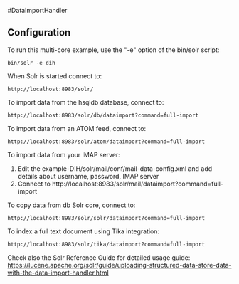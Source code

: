 <!--
 Licensed to the Apache Software Foundation (ASF) under one or more
 contributor license agreements.  See the NOTICE file distributed with
 this work for additional information regarding copyright ownership.
 The ASF licenses this file to You under the Apache License, Version 2.0
 (the "License"); you may not use this file except in compliance with
 the License.  You may obtain a copy of the License at

     http://www.apache.org/licenses/LICENSE-2.0

 Unless required by applicable law or agreed to in writing, software
 distributed under the License is distributed on an "AS IS" BASIS,
 WITHOUT WARRANTIES OR CONDITIONS OF ANY KIND, either express or implied.
 See the License for the specific language governing permissions and
 limitations under the License.
-->

#DataImportHandler

## Configuration


To run this multi-core example, use the "-e" option of the bin/solr script:

    bin/solr -e dih

When Solr is started connect to:

    http://localhost:8983/solr/

To import data from the hsqldb database, connect to:

    http://localhost:8983/solr/db/dataimport?command=full-import

To import data from an ATOM feed, connect to:

    http://localhost:8983/solr/atom/dataimport?command=full-import

To import data from your IMAP server:

  1. Edit the example-DIH/solr/mail/conf/mail-data-config.xml and add details about username, password, IMAP server
  2. Connect to http://localhost:8983/solr/mail/dataimport?command=full-import

To copy data from db Solr core, connect to:
 
    http://localhost:8983/solr/solr/dataimport?command=full-import

To index a full text document using Tika integration:

    http://localhost:8983/solr/tika/dataimport?command=full-import

Check also the Solr Reference Guide for detailed usage guide:
https://lucene.apache.org/solr/guide/uploading-structured-data-store-data-with-the-data-import-handler.html
